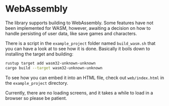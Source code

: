 # WebAssembly

The library supports building to WebAssembly. Some features have not been implemented for WASM, however, awaiting a decision on how to handle persisting of user data, like save games and characters.

There is a script in the `example_project` folder named `build_wasm.sh` that you can have a look at to see how it is done.
Basically it boils down to installing the target and building:

```bash
rustup target add wasm32-unknown-unknown
cargo build --target wasm32-unknown-unknown
```

To see how you can embed it into an HTML file, check out `web/index.html` in the `example_project` directory.

Currently, there are no loading screens, and it takes a while to load in a browser so please be patient.

